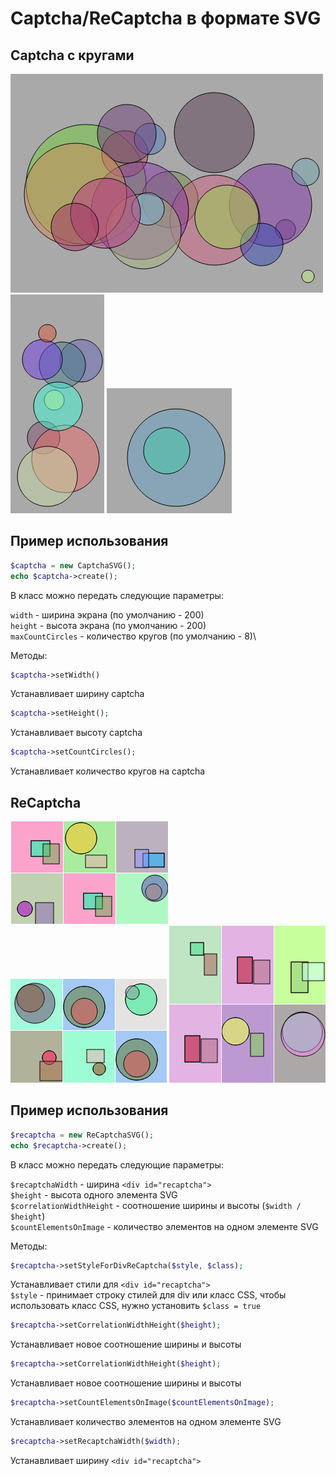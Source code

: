 # Captcha/ReCaptcha в формате SVG

## Captcha с кругами

![](./dock/images/captcha-2.png) \
![](./dock/images/captcha-3.png) 
![](./dock/images/captcha-1.png)

## Пример использования

```php
$captcha = new CaptchaSVG();
echo $captcha->create();
```

В класс можно передать следующие параметры:

``width`` - ширина экрана (по умолчанию - 200) \
``height`` - высота экрана (по умолчанию - 200)\
``maxCountCircles`` - количество кругов (по умолчанию - 8)\

Методы:

```php
$captcha->setWidth()
```
Устанавливает ширину captcha 

```php
$captcha->setHeight();
```
Устанавливает высоту captcha

```php
$captcha->setCountCircles();
```
Устанавливает количество кругов на captcha

## ReCaptcha

![](./dock/images/recaptcha-1.png)
![](./dock/images/recaptcha-2.png)
![](./dock/images/recaptcha-3.png)

## Пример использования

```php
$recaptcha = new ReCaptchaSVG();
echo $recaptcha->create();
```

В класс можно передать следующие параметры:

``$recaptchaWidth`` - ширина ``<div id="recaptcha">``\
``$height`` - высота одного элемента SVG\
``$correlationWidthHeight`` - соотношение ширины и высоты (``$width / $height``)\
``$countElementsOnImage`` - количество элементов на одном элементе SVG

Методы:

```php
$recaptcha->setStyleForDivReCaptcha($style, $class);
```

Устанавливает стили для ``<div id="recaptcha">``\
``$style`` - принимает строку стилей для div или класс CSS, чтобы использовать класс CSS, нужно установить ``$class = true``

```php
$recaptcha->setCorrelationWidthHeight($height);
```

Устанавливает новое соотношение ширины и высоты

```php
$recaptcha->setCorrelationWidthHeight($height);
```

Устанавливает новое соотношение ширины и высоты

```php
$recaptcha->setCountElementsOnImage($countElementsOnImage);
```

Устанавливает количество элементов на одном элементе SVG

```php
$recaptcha->setRecaptchaWidth($width);
```

Устанавливает ширину ``<div id="recaptcha">``